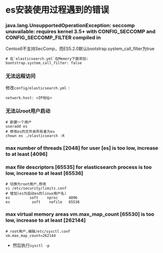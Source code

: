 es安装使用过程遇到的错误
===

### java.lang.UnsupportedOperationException: seccomp unavailable: requires kernel 3.5+ with CONFIG_SECCOMP and CONFIG_SECCOMP_FILTER compiled in

Centos6不支持SecComp，而ES5.2.0默认bootstrap.system_call_filter为true
```
# 在`elasticsearch.yml`在Memory下面添加:
bootstrap.system_call_filter: false 
```

### 无法远程访问
修改`config/elasticsearch.yml `:
```
network.host: <IP地址>
```
### 无法以root用户启动
```
# 新建一个用户
useradd es
# 修改es的文件夹所有者为es
chown es ./elasticsearch -R
```
### max number of threads [2048] for user [es] is too low, increase to at least [4096]
###  max file descriptors [65535] for elasticsearch process is too low, increase to at least [65536]
```
# 切换为root用户,修改
vi /etc/security/limits.conf
# 增加(es为启动es的linux用户名)
es         soft    nproc     4096
es          soft    nofile   65536
```
### max virtual memory areas vm.max_map_count [65530] is too low, increase to at least [262144]
```
# root用户,编辑/etc/sysctl.conf
vm.max_map_count=262144
```
* 然后执行`sysctl -p`